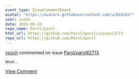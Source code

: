 ```yaml
---
event_type: IssueCommentEvent
avatar: "https://avatars.githubusercontent.com/u/814322?"
user: vsoch
date: 2024-06-10
repo_name: Parsl/parsl
html_url: https://github.com/Parsl/parsl/issues/2713
repo_url: https://github.com/Parsl/parsl
---
```


<a href='https://github.com/vsoch' target='_blank'>vsoch</a> commented on issue <a href='https://github.com/Parsl/parsl/issues/2713' target='_blank'>Parsl/parsl#2713</a>.

<small>Nice!...</small>

<a href='https://github.com/Parsl/parsl/issues/2713' target='_blank'>View Comment</a>
